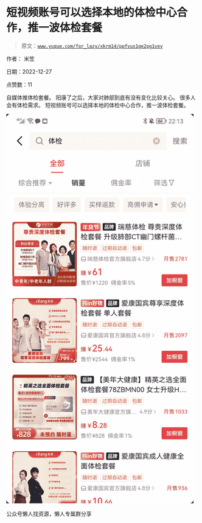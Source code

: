 # 短视频账号可以选择本地的体检中心合作，推一波体检套餐

> 原文：[`www.yuque.com/for_lazy/xkrm14/ppfvus1ge2pg1vey`](https://www.yuque.com/for_lazy/xkrm14/ppfvus1ge2pg1vey)



作者： 米笠



日期：2022-12-27



点赞数：11

<ne-hole id="u70c59d15" data-lake-id="u70c59d15"><ne-card data-card-name="hr" data-card-type="block" id="U5BPm" data-event-boundary="card">

自媒体推体检套餐。 阳康了之后，大家对肺部到底有没有变化比较关心。 很多人会有体检需求。 短视频账号可以选择本地的体检中心合作，推一波体检套餐。



<ne-card data-card-name="image" data-card-type="inline" id="UlfSw" data-event-boundary="card">![](img/1850d034a3fd700093e02f69afa57df5.png)</ne-card>

<ne-hole id="ue062359c" data-lake-id="ue062359c"><ne-card data-card-name="hr" data-card-type="block" id="wSFGx" data-event-boundary="card">

公众号懒人找资源，懒人专属群分享

</ne-card></ne-hole></ne-card></ne-hole>